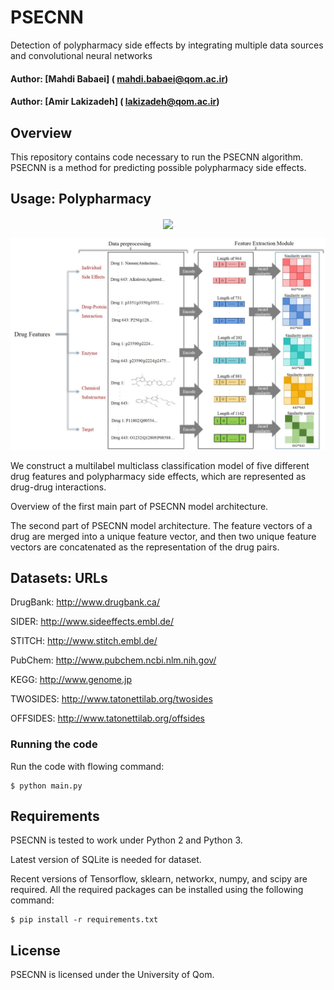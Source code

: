 # PSECNN
Detection of polypharmacy side effects by integrating multiple data sources and convolutional neural networks

#### Author: [Mahdi Babaei] ( mahdi.babaei@qom.ac.ir)
#### Author: [Amir Lakizadeh] ( lakizadeh@qom.ac.ir)

## Overview

This repository contains code necessary to run the PSECNN algorithm. PSECNN is a method for predicting possible polypharmacy side effects.
  
## Usage: Polypharmacy

<p align="center">
<img src="https://github.com/MahdiBabaei98/PSECNN/blob/master/Images/PSCNN-architcture-1.png" width="800" align="center">
</p>

![ScreenShot](/Images/1.jpg)


We construct a multilabel multiclass classification model of five different drug features and 
polypharmacy side effects, which are represented as drug-drug interactions.

Overview of the first main part of PSECNN model architecture.

The second part of PSECNN model architecture. The feature vectors of a drug are merged into a unique feature vector, and then two unique feature vectors are concatenated as the representation of the drug pairs.


## Datasets: URLs

DrugBank: http://www.drugbank.ca/

SIDER: http://www.sideeffects.embl.de/	

STITCH: http://www.stitch.embl.de/

PubChem: http://www.pubchem.ncbi.nlm.nih.gov/

KEGG: http://www.genome.jp		

TWOSIDES: http://www.tatonettilab.org/twosides

OFFSIDES: http://www.tatonettilab.org/offsides


### Running the code

Run the code with flowing command:

    $ python main.py
    

## Requirements

PSECNN is tested to work under Python 2 and Python 3. 

Latest version of SQLite is needed for dataset.

Recent versions of Tensorflow, sklearn, networkx, numpy, and scipy are required. All the required packages can be installed using the following command:

    $ pip install -r requirements.txt

## License

PSECNN is licensed under the University of Qom.
